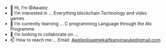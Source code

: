 - 👋 Hi, I’m @Awalez
- 👀 I’m interested in ... Everything blockchain Technology and video games
- 🌱 I’m currently learning ... C programming Language through the Alx Programme
- 💞️ I’m looking to collaborate on ...
- 📫 How to reach me ... Email: Aweleolisaemekaifeanyinwuke@gmail.com

<!---
Awalez/Awalez is a ✨ special ✨ repository because its `README.md` (this file) appears on your GitHub profile.
You can click the Preview link to take a look at your changes.
--->
